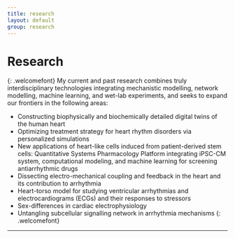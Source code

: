 ```yaml
---
title: research
layout: default
group: research
---
```



<!-- <div class="container"> -->

# Research 

{: .welcomefont}
My current and past research combines truly interdisciplinary technologies integrating mechanistic modelling, network modelling, machine learning, and wet-lab experiments, and seeks to expand our frontiers in the following areas:  
* Constructing biophysically and biochemically detailed digital twins of the human heart
* Optimizing treatment strategy for heart rhythm disorders via personalized simulations
* New applications of heart-like cells induced from patient-derived stem cells: Quantitative Systems Pharmacology Platform integrating iPSC-CM system, computational modeling, and machine learning for screening antiarrhythmic drugs
* Dissecting electro-mechanical coupling and feedback in the heart and its contribution to arrhythmia
* Heart-torso model for studying ventricular arrhythmias and electrocardiograms (ECGs) and their responses to stressors
* Sex-differences in cardiac electrophysiology
* Untangling subcellular signalling network in arrhythmia mechanisms
{: .welcomefont}

---







